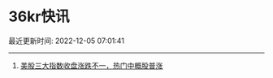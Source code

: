 # 36kr快讯

最近更新时间: 2022-12-05 07:01:41

--- 
1. [美股三大指数收盘涨跌不一，热门中概股普涨](https://www.36kr.com/newsflashes/2030338785537025) 
